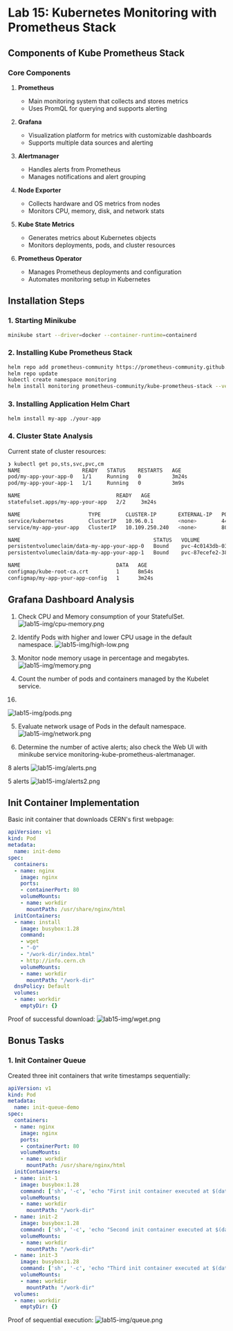 # Lab 15: Kubernetes Monitoring with Prometheus Stack

## Components of Kube Prometheus Stack

### Core Components

1. **Prometheus**
   - Main monitoring system that collects and stores metrics
   - Uses PromQL for querying and supports alerting

2. **Grafana**
   - Visualization platform for metrics with customizable dashboards
   - Supports multiple data sources and alerting

3. **Alertmanager**
   - Handles alerts from Prometheus
   - Manages notifications and alert grouping

4. **Node Exporter**
   - Collects hardware and OS metrics from nodes
   - Monitors CPU, memory, disk, and network stats

5. **Kube State Metrics**
   - Generates metrics about Kubernetes objects
   - Monitors deployments, pods, and cluster resources

6. **Prometheus Operator**
   - Manages Prometheus deployments and configuration
   - Automates monitoring setup in Kubernetes

## Installation Steps

### 1. Starting Minikube
```bash
minikube start --driver=docker --container-runtime=containerd
```

### 2. Installing Kube Prometheus Stack
```bash
helm repo add prometheus-community https://prometheus-community.github.io/helm-charts
helm repo update
kubectl create namespace monitoring
helm install monitoring prometheus-community/kube-prometheus-stack --version 57.2.0 --namespace monitoring
```

### 3. Installing Application Helm Chart
```bash
helm install my-app ./your-app
```

### 4. Cluster State Analysis

Current state of cluster resources:
```bash
❯ kubectl get po,sts,svc,pvc,cm
NAME                    READY   STATUS    RESTARTS   AGE
pod/my-app-your-app-0   1/1     Running   0          3m24s
pod/my-app-your-app-1   1/1     Running   0          3m9s

NAME                               READY   AGE
statefulset.apps/my-app-your-app   2/2     3m24s

NAME                      TYPE        CLUSTER-IP       EXTERNAL-IP   PORT(S)   AGE
service/kubernetes        ClusterIP   10.96.0.1        <none>        443/TCP   8m59s
service/my-app-your-app   ClusterIP   10.109.250.240   <none>        80/TCP    3m24s

NAME                                           STATUS   VOLUME                                     CAPACITY   ACCESS MODES   STORAGECLASS   VOLUMEATTRIBUTESCLASS   AGE
persistentvolumeclaim/data-my-app-your-app-0   Bound    pvc-4c0143db-03a4-4489-947b-94934dbb7ea5   1Gi        RWO            standard       <unset>                 3m24s
persistentvolumeclaim/data-my-app-your-app-1   Bound    pvc-87ecefe2-3841-4d37-904e-93f004091ee3   1Gi        RWO            standard       <unset>                 3m9s

NAME                               DATA   AGE
configmap/kube-root-ca.crt         1      8m54s
configmap/my-app-your-app-config   1      3m24s
```

## Grafana Dashboard Analysis

1) Check CPU and Memory consumption of your StatefulSet.
![lab15-img/cpu-memory.png](lab15-img/cpu-memory.png)

2) Identify Pods with higher and lower CPU usage in the default namespace.
![lab15-img/high-low.png](lab15-img/high-low.png)


3) Monitor node memory usage in percentage and megabytes.
![lab15-img/memory.png](lab15-img/memory.png)

4) Count the number of pods and containers managed by the Kubelet service.
16.
![lab15-img/pods.png](lab15-img/pods.png)

5) Evaluate network usage of Pods in the default namespace.
![lab15-img/network.png](lab15-img/network.png)


6) Determine the number of active alerts; also check the Web UI with minikube service monitoring-kube-prometheus-alertmanager.

8 alerts
![lab15-img/alerts.png](lab15-img/alerts.png)

5 alerts
![lab15-img/alerts2.png](lab15-img/alerts2.png)

## Init Container Implementation

Basic init container that downloads CERN's first webpage:
```yaml
apiVersion: v1
kind: Pod
metadata:
  name: init-demo
spec:
  containers:
  - name: nginx
    image: nginx
    ports:
    - containerPort: 80
    volumeMounts:
    - name: workdir
      mountPath: /usr/share/nginx/html
  initContainers:
  - name: install
    image: busybox:1.28
    command:
    - wget
    - "-O"
    - "/work-dir/index.html"
    - http://info.cern.ch
    volumeMounts:
    - name: workdir
      mountPath: "/work-dir"
  dnsPolicy: Default
  volumes:
  - name: workdir
    emptyDir: {}
```

Proof of successful download:
![lab15-img/wget.png](lab15-img/wget.png)

## Bonus Tasks

### 1. Init Container Queue

Created three init containers that write timestamps sequentially:
```yaml
apiVersion: v1
kind: Pod
metadata:
  name: init-queue-demo
spec:
  containers:
  - name: nginx
    image: nginx
    ports:
    - containerPort: 80
    volumeMounts:
    - name: workdir
      mountPath: /usr/share/nginx/html
  initContainers:
  - name: init-1
    image: busybox:1.28
    command: ['sh', '-c', 'echo "First init container executed at $(date)" >> /work-dir/queue.log']
    volumeMounts:
    - name: workdir
      mountPath: "/work-dir"
  - name: init-2
    image: busybox:1.28
    command: ['sh', '-c', 'echo "Second init container executed at $(date)" >> /work-dir/queue.log']
    volumeMounts:
    - name: workdir
      mountPath: "/work-dir"
  - name: init-3
    image: busybox:1.28
    command: ['sh', '-c', 'echo "Third init container executed at $(date)" >> /work-dir/queue.log']
    volumeMounts:
    - name: workdir
      mountPath: "/work-dir"
  volumes:
  - name: workdir
    emptyDir: {}
```

Proof of sequential execution:
![lab15-img/queue.png](lab15-img/queue.png)

